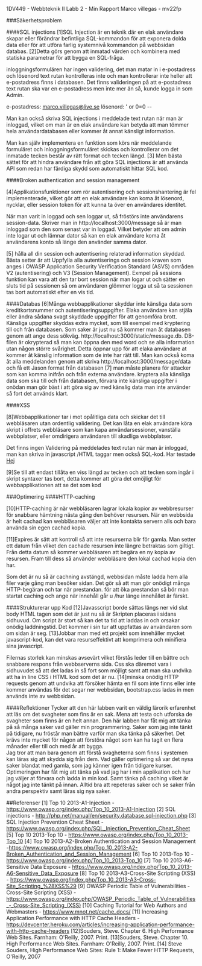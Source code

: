 1DV449 - Webbteknik II
Labb 2 - Min Rapport 
Marco villegas - mv22fp

###Säkerhetsproblem

####SQL injections 
[1]SQL Injection är en teknik där en elak användare skapar eller förändrar befintliga SQL-kommandon för att exponera dolda data eller för att utföra farlig systemnivå kommandon på webbsidan databas. [2]Detta görs genom att inmatad värden och kombinera med statiska parametrar för att bygga en SQL-fråga. 

inloggningsformulären har ingen validering, det man matar in i e-postadress och lösenord text rutan kontrolleras inte och man kontrollerar inte heller att e-postadress finns i databasen. Det finns valideringen på att e-postadress text rutan ska var en e-postadress men inte mer än så, kunde logga in som Admin.

e-postadress: marco.villegas@live.se
lösenord:  ' or 0=0 -- 

Man kan också skriva SQL injections i meddelade text rutan när man är inloggad, vilket om man är en elak användare kan betyda att man tömmer hela användardatabasen eller kommer åt annat känsligt information.

Man kan själv implementera en funktion som körs när meddelande formuläret och inloggningsformuläret skickas och kontrollerar om det inmatade tecken består av rätt format och tecken längd. [3] Men bästa sättet för att hindra användare från att göra SQL injections är att använda API som redan har färdiga skydd som automatiskt hittar SQL kod.

 
####Broken authentication and session management

[4]Applikationsfunktioner som rör autentisering och sessionshantering är fel implementerade, vilket gör att en elak användare kan koma åt lösenord, nycklar, eller session token för att kunna ta över en användares identitet.

När man varit in loggad och sen loggar ut, så fröstörs inte användarens session-data.  Skriver man in http://localhost:3000/message så är man inloggad som den som senast var in loggad. Vilket betyder att om admin inte logar ut och lämnar dator så kan en elak användare koma åt användarens konto så länge den använder samma dator. 

[5] hålla all din session och autentisering relaterad information skyddad. Bästa setter är att Uppfylla alla autentiserings och session kraven som anges i OWASP Application Security Verification Standard (ASVS) områden V2 (autentisering) och V3 (Session Management). Exmpel på sessions funktion kan vara att den tar bort session när man logar ut och sätter en sluts tid på sessionen så om användaren glömmer logga ut så ta sessionen tas bort automatiskt efter en vis tid.

####Databas
[6]Många webbapplikationer skyddar inte känsliga data som kreditkortsnummer och autentiseringsuppgifter. Elaka användare kan stjäla eller ändra sådana svagt skyddade uppgifter för att genomföra brott. Känsliga uppgifter skyddas extra mycket, som till exempel med kryptering till och från databasen.
Som saker är just nu så kommer man åt databasen genom att ange dess sökväg.  http://localhost:3000/static/message.db. DB-filen är okrypterad så man kan öppna den med word och se alla information utan någon större svårighet. Detta öppnar upp för att elaka användare at kommer åt känslig information som de inte har rätt till. Man kan också koma åt alla meddelanden genom att skriva http://localhost:3000/message/data och få ett Jason format från databasen
 [7] man måste planera för attacker som kan komma inifrån och från externa användare. kryptera alla känsliga data som ska till och från databasen, förvara inte känsliga uppgifter i onödan man gör bäst i att göra sig av med känslig data man inte använder så fort det används klart. 


####XSS 

[8]Webbapplikationer tar i mot opålitliga data och skickar det till webbläsaren utan ordentlig validering. Det kan låta en elak användare köra skript i offrets webbläsare som kan kapa användarsessioner, vanställa webbplatser, eller omdirigera användaren till skadliga webbplatser.

Det finns ingen Validering på meddelades text rutan när man är inloggad, man kan skriva in javascript /HTML taggar men också SQL-kod. Har testade <a href='#' onclick='alert("Hej mitt namn är marco")'>Hej</a>

[9]Se till att endast tillåta en viss längd av tecken och att tecken som ingår i skript syntaxer tas bort, detta kommer att göra det omöjligt för webbapplikationen att se det som kod



###Optimering
####HTTP-caching 

[10]HTTP-caching är när webbläsaren lagrar lokala kopior av webbresurser för snabbare hämtning nästa gång den behöver resursen. När en webbsida är helt cachad kan webbläsaren väljer att inte kontakta servern alls och bara använda sin egen cachad kopia. 

[11]Expires är sätt att kontroll så att inte resurserna blir för gamla. Man setter ett datum från vilket den cachade resursen inte längre betraktas som giltigt. Från detta datum så kommer webbläsaren att begära en ny kopia av resursen. Fram till dess så använder webbläsare den lokal cachad kopia den har. 

Som det är nu så är cachning avstängd, webbsidan måste ladda hem alla filer varje gång man besöker sidan. Det gör så att man gör onödigt många HTTP-begäran och tar när prestandan. för att öka prestandan så bör man startat caching och ange när innehåll går u /hur länge innehållet är färskt.

####Strukturerar upp Kod
 [12]Javasscript borde sättas längs ner vid slut body HTML tagen som det är just nu så är Skripten placeras i sidans sidhuvud. Om script är stort så kan det ta tid att laddas in och orsakar onödig laddningstid. Det kommer i sin tur att uppfattas av användaren som om sidan är seg. [13]Jobbar man med ett projekt som innehåller mycket javascript-kod, kan det vara resurseffektivt att komprimera och minifiera sina javascript. 

Filernas storlek kan minskas avsevärt vilket förstås leder till en bättre och snabbare respons från webbserverns sida. Css ska däremot vara i sidhuvudet så att det ladas in så fort som möjligt samt att man ska undvika att ha in line CSS i HTML kod som det är nu. [14]minska onödig HTTP requests genom att undvika att försöker hämta en fil som inte finns eller inte kommer användas för det segar ner webbsidan, bootstrap.css ladas in men används inte av webbsidan. 

####Reflektioner
Tycker att den här labben varit en väldig lärorik erfarenhet att läs om det svagheter som fins är en sak. Mena att testa och utforska de svagheter som finns är en helt annan. 
Den här labben har fåt mig att tänka på så många saker vad gäller min programmering. Saker som jag inte tänkt på tidigare, nu fröstår man bättre varför man ska tänka på säkerhet. Det krävs inte mycket för någon att förstöra något som kan ha tagit en flera månader eller till och med år att bygga.  
Jag tror att man bara genom att förstå svagheterna som finns i systemen kan läras sig att skydda sig från dem.  Vad gäller optimering så var det nysa saker blandat med gamla, som jag känner igen från tidigare kurser. Optimeringen har fåt mig att tänka på vad jag har i min applikation och hur jag väljer at förvara och ladda in min kod. Samt tänka på caching vilket är något jag inte tänkt på innan.  Alltid bra att repeteras saker och se saker från andra perspektiv samt läras sig nya saker.    

##Referenser
[1] Top 10 2013-A1-Injection - https://www.owasp.org/index.php/Top_10_2013-A1-Injection
[2] SQL injections - http://php.net/manual/en/security.database.sql-injection.php
[3] SQL Injection Prevention Cheat Sheet -https://www.owasp.org/index.php/SQL_Injection_Prevention_Cheat_Sheet
[5] Top 10 2013-Top 10 - https://www.owasp.org/index.php/Top_10_2013-Top_10
[4] Top 10 2013-A2-Broken Authentication and Session Management -https://www.owasp.org/index.php/Top_10_2013-A2-Broken_Authentication_and_Session_Management
[6] Top 10 2013-Top 10 - https://www.owasp.org/index.php/Top_10_2013-Top_10
[7] Top 10 2013-A6-Sensitive Data Exposure - https://www.owasp.org/index.php/Top_10_2013-A6-Sensitive_Data_Exposure
[8] Top 10 2013-A3-Cross-Site Scripting (XSS) - https://www.owasp.org/index.php/Top_10_2013-A3-Cross-Site_Scripting_%28XSS%29
[9] OWASP Periodic Table of Vulnerabilities - Cross-Site Scripting (XSS) -https://www.owasp.org/index.php/OWASP_Periodic_Table_of_Vulnerabilities_-_Cross-Site_Scripting_(XSS)
[10] Caching Tutorial for Web Authors and Webmasters - https://www.mnot.net/cache_docs/
[11] Increasing Application Performance with HTTP Cache Headers - https://devcenter.heroku.com/articles/increasing-application-performance-with-http-cache-headers
[12]Souders, Steve. Chapter 6. High Performance Web Sites. Farnham: O'Reilly, 2007. Print.
[13]Souders, Steve. Chapter 10. High Performance Web Sites. Farnham: O'Reilly, 2007. Print.
[14] Steve Souders, High Performance Web Sites: Rule 1: Make Fewer HTTP Requests, O'Reilly, 2007

